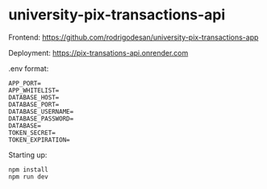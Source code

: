 # university-pix-transactions-api

Frontend: https://github.com/rodrigodesan/university-pix-transactions-app

Deployment: https://pix-transations-api.onrender.com


.env format:
```
APP_PORT=
APP_WHITELIST=
DATABASE_HOST=
DATABASE_PORT=
DATABASE_USERNAME=
DATABASE_PASSWORD=
DATABASE=
TOKEN_SECRET=
TOKEN_EXPIRATION=
```

Starting up:
```
npm install
npm run dev
```
